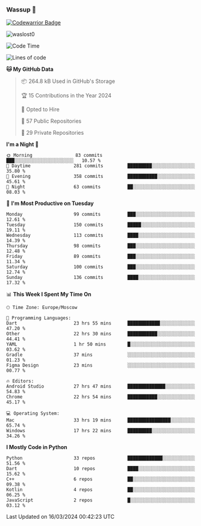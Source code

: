 ### Wassup 👋

[![Codewarrior Badge](https://www.codewars.com/users/waslost/badges/small)](https://www.codewars.com/users/waslost)

<p align="left"> <img src="https://komarev.com/ghpvc/?username=waslost0" alt="waslost0" /></p>

<!--START_SECTION:waka-->
![Code Time](http://img.shields.io/badge/Code%20Time-4%2C057%20hrs%2058%20mins-blue)

![Lines of code](https://img.shields.io/badge/From%20Hello%20World%20I%27ve%20Written-1.4%20million%20lines%20of%20code-blue)

**🐱 My GitHub Data** 

> 📦 264.8 kB Used in GitHub's Storage 
 > 
> 🏆 15 Contributions in the Year 2024
 > 
> 💼 Opted to Hire
 > 
> 📜 57 Public Repositories 
 > 
> 🔑 29 Private Repositories 
 > 
**I'm a Night 🦉** 

```text
🌞 Morning                83 commits          ███░░░░░░░░░░░░░░░░░░░░░░   10.57 % 
🌆 Daytime                281 commits         █████████░░░░░░░░░░░░░░░░   35.80 % 
🌃 Evening                358 commits         ███████████░░░░░░░░░░░░░░   45.61 % 
🌙 Night                  63 commits          ██░░░░░░░░░░░░░░░░░░░░░░░   08.03 % 
```
📅 **I'm Most Productive on Tuesday** 

```text
Monday                   99 commits          ███░░░░░░░░░░░░░░░░░░░░░░   12.61 % 
Tuesday                  150 commits         █████░░░░░░░░░░░░░░░░░░░░   19.11 % 
Wednesday                113 commits         ████░░░░░░░░░░░░░░░░░░░░░   14.39 % 
Thursday                 98 commits          ███░░░░░░░░░░░░░░░░░░░░░░   12.48 % 
Friday                   89 commits          ███░░░░░░░░░░░░░░░░░░░░░░   11.34 % 
Saturday                 100 commits         ███░░░░░░░░░░░░░░░░░░░░░░   12.74 % 
Sunday                   136 commits         ████░░░░░░░░░░░░░░░░░░░░░   17.32 % 
```


📊 **This Week I Spent My Time On** 

```text
🕑︎ Time Zone: Europe/Moscow

💬 Programming Languages: 
Dart                     23 hrs 55 mins      ████████████░░░░░░░░░░░░░   47.20 % 
Other                    22 hrs 30 mins      ███████████░░░░░░░░░░░░░░   44.41 % 
YAML                     1 hr 50 mins        █░░░░░░░░░░░░░░░░░░░░░░░░   03.62 % 
Gradle                   37 mins             ░░░░░░░░░░░░░░░░░░░░░░░░░   01.23 % 
Figma Design             23 mins             ░░░░░░░░░░░░░░░░░░░░░░░░░   00.77 % 

🔥 Editors: 
Android Studio           27 hrs 47 mins      ██████████████░░░░░░░░░░░   54.83 % 
Chrome                   22 hrs 54 mins      ███████████░░░░░░░░░░░░░░   45.17 % 

💻 Operating System: 
Mac                      33 hrs 19 mins      ████████████████░░░░░░░░░   65.74 % 
Windows                  17 hrs 22 mins      █████████░░░░░░░░░░░░░░░░   34.26 % 
```

**I Mostly Code in Python** 

```text
Python                   33 repos            █████████████░░░░░░░░░░░░   51.56 % 
Dart                     10 repos            ████░░░░░░░░░░░░░░░░░░░░░   15.62 % 
C++                      6 repos             ██░░░░░░░░░░░░░░░░░░░░░░░   09.38 % 
Kotlin                   4 repos             ██░░░░░░░░░░░░░░░░░░░░░░░   06.25 % 
JavaScript               2 repos             █░░░░░░░░░░░░░░░░░░░░░░░░   03.12 % 
```




 Last Updated on 16/03/2024 00:42:23 UTC
<!--END_SECTION:waka-->

